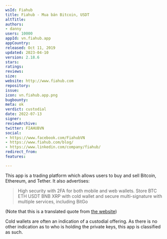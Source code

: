 ```yaml
---
wsId: Fiahub
title: Fiahub - Mua bán Bitcoin, USDT
altTitle: 
authors:
- danny
users: 10000
appId: vn.fiahub.app
appCountry: 
released: Oct 11, 2019
updated: 2023-04-10
version: 2.18.6
stars: 
ratings: 
reviews: 
size: 
website: http://www.fiahub.com
repository: 
issue: 
icon: vn.fiahub.app.png
bugbounty: 
meta: ok
verdict: custodial
date: 2022-07-13
signer: 
reviewArchive: 
twitter: FIAHUBVN
social:
- https://www.facebook.com/FiahubVN
- https://www.fiahub.com/blog/
- https://www.linkedin.com/company/fiahub/
redirect_from: 
features: 

---
```


This app is a trading platform which allows users to buy and sell Bitcoin, Ethereum, and Tether. It also advertises:

> High security with 2FA for both mobile and web wallets. Store BTC ETH USDT BNB XRP with cold wallet and secure multi-signature with multiple services, including BitGo

(Note that this is a translated quote from [the website](https://www.fiahub.com/))

Cold wallets are often an indication of a custodial offering. As there is no other indication as to who is holding the private keys, this app is classified as such.